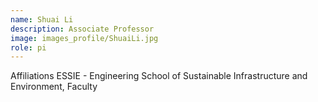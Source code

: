 ```yaml
---
name: Shuai Li
description: Associate Professor
image: images_profile/ShuaiLi.jpg
role: pi
---
```


Affiliations ESSIE - Engineering School of Sustainable Infrastructure and Environment, Faculty
